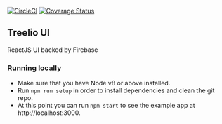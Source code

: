 [![CircleCI](https://circleci.com/gh/treelio/ui.svg?style=svg)](https://circleci.com/gh/treelio/ui)
[![Coverage Status](https://coveralls.io/repos/github/treelio/ui/badge.svg?branch=master)](https://coveralls.io/github/treelio/ui?branch=master)

## Treelio UI

ReactJS UI backed by Firebase

### Running locally

* Make sure that you have Node v8 or above installed.
* Run `npm run setup` in order to install dependencies and clean the git repo.
* At this point you can run `npm start` to see the example app at http://localhost:3000.
